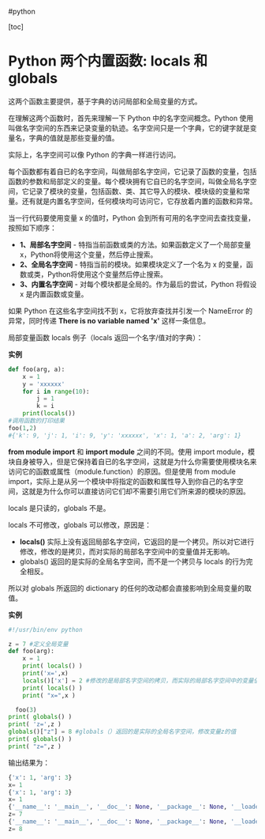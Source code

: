 #python 

[toc]  

# Python 两个内置函数: locals 和 globals


这两个函数主要提供，基于字典的访问局部和全局变量的方式。

在理解这两个函数时，首先来理解一下 Python 中的名字空间概念。Python 使用叫做名字空间的东西来记录变量的轨迹。名字空间只是一个字典，它的键字就是变量名，字典的值就是那些变量的值。

实际上，名字空间可以像 Python 的字典一样进行访问。

每个函数都有着自已的名字空间，叫做局部名字空间，它记录了函数的变量，包括函数的参数和局部定义的变量。每个模块拥有它自已的名字空间，叫做全局名字空间，它记录了模块的变量，包括函数、类、其它导入的模块、模块级的变量和常量。还有就是内置名字空间，任何模块均可访问它，它存放着内置的函数和异常。

当一行代码要使用变量 x 的值时，Python 会到所有可用的名字空间去查找变量，按照如下顺序：

*   **1、局部名字空间** - 特指当前函数或类的方法。如果函数定义了一个局部变量 x，Python将使用这个变量，然后停止搜索。
*   **2、全局名字空间** - 特指当前的模块。如果模块定义了一个名为 x 的变量，函数或类，Python将使用这个变量然后停止搜索。
*   **3、内置名字空间** - 对每个模块都是全局的。作为最后的尝试，Python 将假设 x 是内置函数或变量。

如果 Python 在这些名字空间找不到 x，它将放弃查找并引发一个 NameError 的异常，同时传递 **There is no variable named 'x'** 这样一条信息。

局部变量函数 locals 例子（locals 返回一个名字/值对的字典）：

**实例**

```python
def foo(arg, a):  
    x = 1  
    y = 'xxxxxx'  
    for i in range(10):  
        j = 1  
        k = i  
    print(locals())  
#调用函数的打印结果      
foo(1,2)  
#{'k': 9, 'j': 1, 'i': 9, 'y': 'xxxxxx', 'x': 1, 'a': 2, 'arg': 1}  
```

**from module import** 和 **import module** 之间的不同。使用 import module，模块自身被导入，但是它保持着自已的名字空间，这就是为什么你需要使用模块名来访问它的函数或属性（module.function）的原因。但是使用 from module import，实际上是从另一个模块中将指定的函数和属性导入到你自己的名字空间，这就是为什么你可以直接访问它们却不需要引用它们所来源的模块的原因。

locals 是只读的，globals 不是。

locals 不可修改，globals 可以修改，原因是：

*   **locals()** 实际上没有返回局部名字空间，它返回的是一个拷贝。所以对它进行修改，修改的是拷贝，而对实际的局部名字空间中的变量值并无影响。
*   globals() 返回的是实际的全局名字空间，而不是一个拷贝与 locals 的行为完全相反。

所以对 globals 所返回的 dictionary 的任何的改动都会直接影响到全局变量的取值。

**实例**

```python
#!/usr/bin/env python    

z = 7 #定义全局变量    
def foo(arg):    
    x = 1    
    print( locals() )    
    print('x=',x)  
    locals()['x'] = 2 #修改的是局部名字空间的拷贝，而实际的局部名字空间中的变量值并无影响。    
    print( locals() )  
    print( "x=",x )

  foo(3)    
print( globals() )  
print( 'z=',z )  
globals()["z"] = 8 #globals（）返回的是实际的全局名字空间，修改变量z的值    
print( globals() )  
print( "z=",z )
```
输出结果为：

```python
{'x': 1, 'arg': 3} 
x= 1 
{'x': 1, 'arg': 3} 
x= 1 
{'__name__': '__main__', '__doc__': None, '__package__': None, '__loader__': <_frozen_importlib_external.SourceFileLoader object at 0x10b099358>, '__spec__': None, '__annotations__': {}, '__builtins__': <module 'builtins' (built-in)>, '__file__': 'test.py', '__cached__': None, 'z': 7, 'foo': <function foo at 0x10ae48e18>} 
z= 7 
{'__name__': '__main__', '__doc__': None, '__package__': None, '__loader__': <_frozen_importlib_external.SourceFileLoader object at 0x10b099358>, '__spec__': None, '__annotations__': {}, '__builtins__': <module 'builtins' (built-in)>, '__file__': 'test.py', '__cached__': None, 'z': 8, 'foo': <function foo at 0x10ae48e18>} 
z= 8
```
